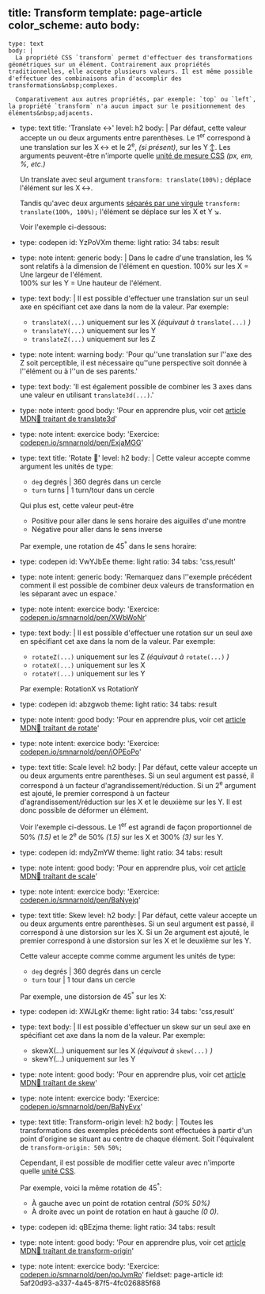 title: Transform
template: page-article
color_scheme: auto
body:
  -
    type: text
    body: |
      La propriété CSS `transform` permet d'effectuer des transformations géométriques sur un élément. Contrairement aux propriétés traditionnelles, elle accepte plusieurs valeurs. Il est même possible d'effectuer des combinaisons afin d'accomplir des transformations&nbsp;complexes.
      
      Comparativement aux autres propriétés, par exemple: `top` ou `left`, la propriété `transform` n'a aucun impact sur le positionnement des éléments&nbsp;adjacents.
  -
    type: text
    title: 'Translate ↔️'
    level: h2
    body: |
      Par défaut, cette valeur accepte un ou deux arguments entre parenthèses. Le 1<sup>er</sup> correspond à une translation sur les X&thinsp;↔️ et le 2<sup>e</sup>, _(si présent)_, sur les&nbsp;Y&thinsp;↕️. Les arguments peuvent-être n'importe quelle [unité de mesure CSS](./unites-css) _(px, em, %, etc.)_
      
      Un translate avec seul&nbsp;argument
      `transform: translate(100%);` 
      déplace l'élément sur les&nbsp;X&thinsp;↔️. 
      
      Tandis qu'avec deux arguments <u>séparés par une&nbsp;virgule</u> 
      `transform: translate(100%, 100%);` 
      l'élément se déplace sur les X et&nbsp;Y&thinsp;↘️.
      
      Voir l'exemple ci-dessous:
  -
    type: codepen
    id: YzPoVXm
    theme: light
    ratio: 34
    tabs: result
  -
    type: note
    intent: generic
    body: |
      Dans le cadre d'une translation, les % sont relatifs à la dimension de l'élément en&nbsp;question. 
      100% sur les X = Une largeur de&nbsp;l'élément.  
      100% sur les Y = Une hauteur de&nbsp;l'élément.
  -
    type: text
    body: |
      Il est possible d'effectuer une translation sur un seul axe en spécifiant cet axe dans la nom de la valeur. Par exemple:
      
      - `translateX(...)` uniquement sur les&nbsp;X _(équivaut à_ `translate(...)` _)_
      - `translateY(...)` uniquement sur les&nbsp;Y
      - `translateZ(...)` uniquement sur les&nbsp;Z
  -
    type: note
    intent: warning
    body: 'Pour qu''une translation sur l''axe des Z soit perceptible, il est nécessaire qu''une perspective soit donnée à l''élément ou à l''un de ses&nbsp;parents.'
  -
    type: text
    body: 'Il est également possible de combiner les 3 axes dans une valeur en utilisant `translate3d(...)`.'
  -
    type: note
    intent: good
    body: 'Pour en apprendre plus, voir cet [article MDN🦖 traitant de translate3d](https://developer.mozilla.org/fr/docs/Web/CSS/transform-function/translate3d)'
  -
    type: note
    intent: exercice
    body: 'Exercice: [codepen.io/smnarnold/pen/ExjaMGG](https://codepen.io/smnarnold/pen/ExjaMGG?editors=110)'
  -
    type: text
    title: 'Rotate 🔄'
    level: h2
    body: |
      Cette valeur accepte comme argument les unités de&nbsp;type: 
      
      - `deg` degrés | 360 degrés dans un cercle
      - `turn` turns | 1 turn/tour dans un cercle
      
      Qui plus est, cette valeur&nbsp;peut-être
      
      - Positive pour aller dans le sens horaire des aiguilles d'une&nbsp;montre
      - Négative pour aller dans le sens&nbsp;inverse
      
      Par exemple, une rotation de&nbsp;45<sup>°</sup> dans le sens&nbsp;horaire:
  -
    type: codepen
    id: VwYJbEe
    theme: light
    ratio: 34
    tabs: 'css,result'
  -
    type: note
    intent: generic
    body: 'Remarquez dans l''exemple précédent comment il est possible de combiner deux valeurs de transformation en les séparant avec un&nbsp;espace.'
  -
    type: note
    intent: exercice
    body: 'Exercice: [codepen.io/smnarnold/pen/XWbWoNr](https://codepen.io/smnarnold/pen/XWbWoNr?editors=110)'
  -
    type: text
    body: |
      Il est possible d'effectuer une rotation sur un seul axe en spécifiant cet axe dans la nom de la valeur. Par exemple:
      
      - `rotateZ(...)` uniquement sur les Z _(équivaut à_ `rotate(...)` _)_
      - `rotateX(...)` uniquement sur les X 
      - `rotateY(...)` uniquement sur les Y
      
      Par exemple: RotationX vs RotationY
  -
    type: codepen
    id: abzgwob
    theme: light
    ratio: 34
    tabs: result
  -
    type: note
    intent: good
    body: 'Pour en apprendre plus, voir cet [article MDN🦖 traîtant de rotate](https://developer.mozilla.org/fr/docs/Web/CSS/transform-function/rotate)'
  -
    type: note
    intent: exercice
    body: 'Exercice: [codepen.io/smnarnold/pen/jOPEoPo](https://codepen.io/smnarnold/pen/jOPEoPo?editors=110)'
  -
    type: text
    title: Scale
    level: h2
    body: |
      Par défaut, cette valeur accepte un ou deux arguments entre parenthèses. Si un seul argument est passé, il correspond à un facteur d'agrandissement/réduction. Si un 2<sup>e</sup> argument est ajouté, le premier correspond à un facteur d'agrandissement/réduction sur les X et le deuxième sur les Y. Il est donc possible de déformer un&nbsp;élément.
      
      Voir l'exemple ci-dessous. Le 1<sup>er</sup> est agrandi de façon proportionnel de 50% _(1.5)_ et le 2<sup>e</sup> de 50% _(1.5)_ sur les X et 300% _(3)_ sur les&nbsp;Y.
  -
    type: codepen
    id: mdyZmYW
    theme: light
    ratio: 34
    tabs: result
  -
    type: note
    intent: good
    body: 'Pour en apprendre plus, voir cet [article MDN🦖 traîtant de scale](https://developer.mozilla.org/fr/docs/Web/CSS/transform-function/scale)'
  -
    type: note
    intent: exercice
    body: 'Exercice: [codepen.io/smnarnold/pen/BaNyejq](https://codepen.io/smnarnold/pen/BaNyejq?editors=110)'
  -
    type: text
    title: Skew
    level: h2
    body: |
      Par défaut, cette valeur accepte un ou deux arguments entre parenthèses. Si un seul argument est passé, il correspond à une distorsion sur les X. Si un 2e argument est ajouté, le premier correspond à une distorsion sur les X et le deuxième sur les&nbsp;Y.
      
      Cette valeur accepte comme comme argument les unités de&nbsp;type: 
      
      - `deg` degrés | 360 degrés dans un cercle
      - `turn` tour | 1 tour dans un cercle
      
      Par exemple, une distorsion de&nbsp;45<sup>°</sup> sur les&nbsp;X:
  -
    type: codepen
    id: XWJLgKr
    theme: light
    ratio: 34
    tabs: 'css,result'
  -
    type: text
    body: |
      Il est possible d'effectuer un skew sur un seul axe en spécifiant cet axe dans la nom de la valeur. Par exemple:
      
      - skewX(...) uniquement sur les X _(équivaut à_ `skew(...)` _)_
      - skewY(...) uniquement sur les Y
  -
    type: note
    intent: good
    body: 'Pour en apprendre plus, voir cet [article MDN🦖 traîtant de skew](https://developer.mozilla.org/fr/docs/Web/CSS/transform-function/skew)'
  -
    type: note
    intent: exercice
    body: 'Exercice: [codepen.io/smnarnold/pen/BaNyEvx](https://codepen.io/smnarnold/pen/BaNyEvx?editors=110)'
  -
    type: text
    title: Transform-origin
    level: h2
    body: |
      Toutes les transformations des exemples précédents sont effectuées à partir d'un point d'origine se situant au centre de chaque élément. Soit l'équivalent de&nbsp;`transform-origin: 50% 50%;`
      
      Cependant, il est possible de modifier cette valeur avec n'importe quelle&nbsp;[unité CSS](./unite-css). 
      
      Par exemple, voici la même rotation de&nbsp;45<sup>°</sup>:
      
      - À gauche avec un point de rotation central&nbsp;_(50% 50%)_
      - À droite avec un point de rotation en haut à gauche&nbsp;_(0 0)_.
  -
    type: codepen
    id: qBEzjma
    theme: light
    ratio: 34
    tabs: result
  -
    type: note
    intent: good
    body: 'Pour en apprendre plus, voir cet [article MDN🦖 traîtant de transform-origin](https://developer.mozilla.org/fr/docs/Web/CSS/transform-origin)'
  -
    type: note
    intent: exercice
    body: 'Exercice: [codepen.io/smnarnold/pen/poJvmRo](https://codepen.io/smnarnold/pen/poJvmRo?editors=110)'
fieldset: page-article
id: 5af20d93-a337-4a45-87f5-4fc026885f68
